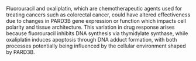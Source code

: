 Fluorouracil and oxaliplatin, which are chemotherapeutic agents used for treating cancers such as colorectal cancer, could have altered effectiveness due to changes in PARD3B gene expression or function which impacts cell polarity and tissue architecture. This variation in drug response arises because fluorouracil inhibits DNA synthesis via thymidylate synthase, while oxaliplatin induces apoptosis through DNA adduct formation, with both processes potentially being influenced by the cellular environment shaped by PARD3B.